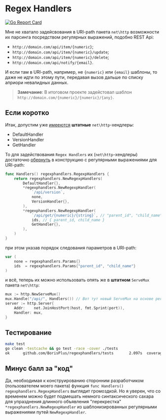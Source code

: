 # Regex Handlers

[![Go Report Card](https://goreportcard.com/badge/github.com/BorisPlus/regexphandlers)](https://goreportcard.com/report/github.com/BorisPlus/regexphandlers)

Мне не хватало задейсвования в URI-path пакета `net\http` возможности их парсинга посредством регулярных выражений, подобно REST Api:

* `http://domain.com/api/item/{numeric}`;
* `http://domain.com/api/item/{numeric}/update`;
* `http://domain.com/api/item/{numeric}/delete`;
* `http://domain.com/api/notify/{email}`.

И если там в URI-path, например, не `{numeric}` или `{email}` шаблоны, то даже не идти по этому пути, передавая вызов дальше по списку априори невалидных данных.

> __Замечание__: В итоговом проекте задейстовал шаблон `http://domain.com/{numeric}/{numeric}/{any}`.

## Если коротко

Итак, допустим уже [имееются](tests/handler.go) __штатные__ `net\http`-хендлеры:

* DefaultHandler
* VersionHandler
* GetHandler

То для задействования `Regex Handlers` их (`net\http`-хендлеры) достаточно [обернуть](tests/router.go) в конструкцию с регулярными выражениями для URI-path:

```go
func Handlers() regexphandlers.RegexpHandlers {
    return regexphandlers.NewRegexpHandlers(
        DefaultHandler{},
        *regexphandlers.NewRegexpHandler(
            `/api/version`,
            none,
            VersionHandler{},
        ),
        *regexphandlers.NewRegexpHandler(
            `/api/get/{numeric}/{string}`, // "parent_id", "child_name"
            ids, // { parent_id, child_name }
            GetHandler{},
        ),
    )
}
```

при этом указав порядок следования параметров в URI-path:

```go
var (
    none = regexphandlers.Params{}
    ids  = regexphandlers.Params{"parent_id", "child_name"}
)
```

и всё, теперь их можно использовать опять же в __штатном__ `ServeMux` пакета `net\http`:

```go
mux := http.NewServeMux()
mux.Handle("/api/", Handlers()) // Вот тут новый ServeMux на основе регулярок
server := http.Server{
    Addr:    net.JoinHostPort(host, fmt.Sprint(port)),
    Handler: mux,
}
```

## Тестирование

```bash
make test
go clean -testcache && go test -race -cover ./tests
ok      github.com/BorisPlus/regexphandlers/tests       2.097s  coverage: 76.5% of statements
```

## Минус балл за "код"

Да, необходимая к конструированию сторонним разработчиком (пользователем моего пакета) функция `func Handlers() regexphandlers.RegexpHandlers` выглядит громоздкой. Но я уверен, что со временем можно будет подмешать немного синтаксического сахара для упразднения длинного объявления "перекрестка" `*regexphandlers.NewRegexpHandler` из шаблонизированных регулярными выражениями путей `NewRegexpHandler`.
